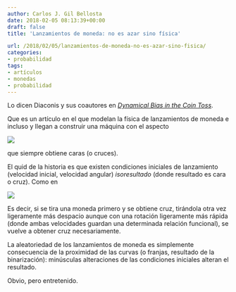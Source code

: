 ```yaml
---
author: Carlos J. Gil Bellosta
date: 2018-02-05 08:13:39+00:00
draft: false
title: 'Lanzamientos de moneda: no es azar sino física'

url: /2018/02/05/lanzamientos-de-moneda-no-es-azar-sino-fisica/
categories:
- probabilidad
tags:
- artículos
- monedas
- probabilidad
---
```


Lo dicen Diaconis y sus coautores en [_Dynamical Bias in the Coin Toss_](http://statweb.stanford.edu/~susan/papers/headswithJ.pdf).

Que es un artículo en el que modelan la física de lanzamientos de moneda e incluso y llegan a construir una máquina con el aspecto

![](/wp-uploads/2018/02/coin_toss.jpg)

que siempre obtiene caras (o cruces).

El quid de la historia es que existen condiciones iniciales de lanzamiento (velocidad inicial, velocidad angular) _isoresultado_ (donde resultado es cara o cruz). Como en

![](/wp-uploads/2018/02/coin_toss_initial_conditions.png)

Es decir, si se tira una moneda primero y se obtiene cruz, tirándola otra vez ligeramente más despacio aunque con una rotación ligeramente más rápida (donde ambas velocidades guardan una determinada relación funcional), se vuelve a obtener cruz necesariamente.

La aleatoriedad de los lanzamientos de moneda es simplemente consecuencia de la proximidad de las curvas (o franjas, resultado de la binarización): minúsculas alteraciones de las condiciones iniciales alteran el resultado.

Obvio, pero entretenido.
